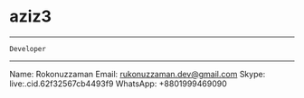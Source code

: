 # aziz3
***************************
	Developer 
***************************
Name: Rokonuzzaman
Email: rukonuzzaman.dev@gmail.com
Skype: live:.cid.62f32567cb4493f9
WhatsApp: +8801999469090
